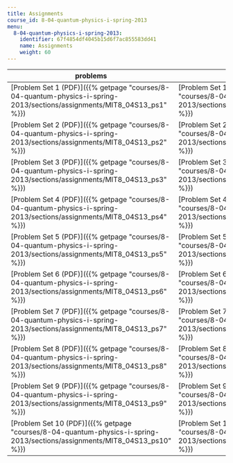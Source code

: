 ```yaml
---
title: Assignments
course_id: 8-04-quantum-physics-i-spring-2013
menu:
  8-04-quantum-physics-i-spring-2013:
    identifier: 67f4854df4045b15d6f7ac855583dd41
    name: Assignments
    weight: 60
---
```

| problems | solutions |
| --- | --- |
| [Problem Set 1 (PDF)]({{% getpage "courses/8-04-quantum-physics-i-spring-2013/sections/assignments/MIT8_04S13_ps1" %}}) | [Problem Set 1 Solutions (PDF)]({{% getpage "courses/8-04-quantum-physics-i-spring-2013/sections/assignments/MIT8_04S13_ps1_sol" %}}) |
| [Problem Set 2 (PDF)]({{% getpage "courses/8-04-quantum-physics-i-spring-2013/sections/assignments/MIT8_04S13_ps2" %}}) | [Problem Set 2 Solutions (PDF)]({{% getpage "courses/8-04-quantum-physics-i-spring-2013/sections/assignments/MIT8_04S13_ps2_sol" %}}) |
| [Problem Set 3 (PDF)]({{% getpage "courses/8-04-quantum-physics-i-spring-2013/sections/assignments/MIT8_04S13_ps3" %}}) | [Problem Set 3 Solutions (PDF)]({{% getpage "courses/8-04-quantum-physics-i-spring-2013/sections/assignments/MIT8_04S13_ps3_sol" %}}) |
| [Problem Set 4 (PDF)]({{% getpage "courses/8-04-quantum-physics-i-spring-2013/sections/assignments/MIT8_04S13_ps4" %}}) | [Problem Set 4 Solutions (PDF)]({{% getpage "courses/8-04-quantum-physics-i-spring-2013/sections/assignments/MIT8_04S13_ps4_sol" %}}) |
| [Problem Set 5 (PDF)]({{% getpage "courses/8-04-quantum-physics-i-spring-2013/sections/assignments/MIT8_04S13_ps5" %}}) | [Problem Set 5 Solutions (PDF)]({{% getpage "courses/8-04-quantum-physics-i-spring-2013/sections/assignments/MIT8_04S13_ps5_sol" %}}) |
| [Problem Set 6 (PDF)]({{% getpage "courses/8-04-quantum-physics-i-spring-2013/sections/assignments/MIT8_04S13_ps6" %}}) | [Problem Set 6 Solutions (PDF)]({{% getpage "courses/8-04-quantum-physics-i-spring-2013/sections/assignments/MIT8_04S13_ps6_sol" %}}) |
| [Problem Set 7 (PDF)]({{% getpage "courses/8-04-quantum-physics-i-spring-2013/sections/assignments/MIT8_04S13_ps7" %}}) | [Problem Set 7 Solutions (PDF)]({{% getpage "courses/8-04-quantum-physics-i-spring-2013/sections/assignments/MIT8_04S13_ps7_sol" %}}) |
| [Problem Set 8 (PDF)]({{% getpage "courses/8-04-quantum-physics-i-spring-2013/sections/assignments/MIT8_04S13_ps8" %}}) | [Problem Set 8 Solutions (PDF)]({{% getpage "courses/8-04-quantum-physics-i-spring-2013/sections/assignments/MIT8_04S13_ps8_sol" %}}) |
| [Problem Set 9 (PDF)]({{% getpage "courses/8-04-quantum-physics-i-spring-2013/sections/assignments/MIT8_04S13_ps9" %}}) | [Problem Set 9 Solutions (PDF)]({{% getpage "courses/8-04-quantum-physics-i-spring-2013/sections/assignments/MIT8_04S13_ps9_sol" %}}) |
| [Problem Set 10 (PDF)]({{% getpage "courses/8-04-quantum-physics-i-spring-2013/sections/assignments/MIT8_04S13_ps10" %}}) | [Problem Set 10 Solutions (PDF)]({{% getpage "courses/8-04-quantum-physics-i-spring-2013/sections/assignments/MIT8_04S13_ps10_sol" %}})